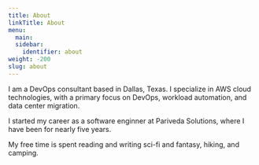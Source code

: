 ```yaml
---
title: About
linkTitle: About
menu:
  main:
  sidebar:
    identifier: about
weight: -200
slug: about
---
```


I am a DevOps consultant based in Dallas, Texas.  I specialize in AWS cloud technologies, with a primary focus on DevOps, workload automation, and data center migration.

I started my career as a software enginner at Pariveda Solutions, where I have been for nearly five years.

My free time is spent reading and writing sci-fi and fantasy, hiking, and camping.
